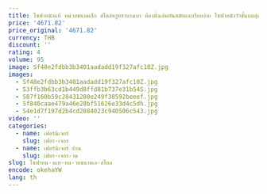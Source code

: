 ```yaml
---
title: โซฟาหนังแท้ หน่วยขนาดเล็ก สไตล์หรูหราบางเบา ห้องนั่งเล่นทันสมัยและเรียบง่าย โซฟาหนังวัวชั้นบนสุดสไตล์อิตาลีแบบนอร์ดิก
price: '4671.82'
price_original: '4671.82'
currency: THB
discount: ''
rating: 4
volume: 95
image: Sf48e2fdbb3b3401aadadd19f327afc10Z.jpg
images:
  - Sf48e2fdbb3b3401aadadd19f327afc10Z.jpg
  - S3ffb3b63cd1b449d8ffd81b737e31b54S.jpg
  - S07f160b59c28431280e249f38592beeef.jpg
  - Sf840caae479a46e28bf51626e33d4c5dh.jpg
  - S4e1d7f197d2b4cd2884023c940506c543.jpg
video: ''
categories:
  - name: เฟอร์นิเจอร์
    slug: เฟอร-เจอร
  - name: เฟอร์นิเจอร์ บ้าน
    slug: เฟอร-เจอร-าน
slug: โซฟาหน-งแท-หน-วยขนาดเล-สไตล
encode: okehaYW
lang: th
---
```

  
